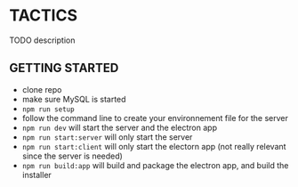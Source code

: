# TACTICS

TODO description

## GETTING STARTED

-   clone repo
-   make sure MySQL is started
-   `npm run setup`
-   follow the command line to create your environnement file for the server
-   `npm run dev` will start the server and the electron app
-   `npm run start:server` will only start the server
-   `npm run start:client` will only start the electorn app (not really relevant since the server is needed)
-   `npm run build:app` will build and package the electron app, and build the installer
